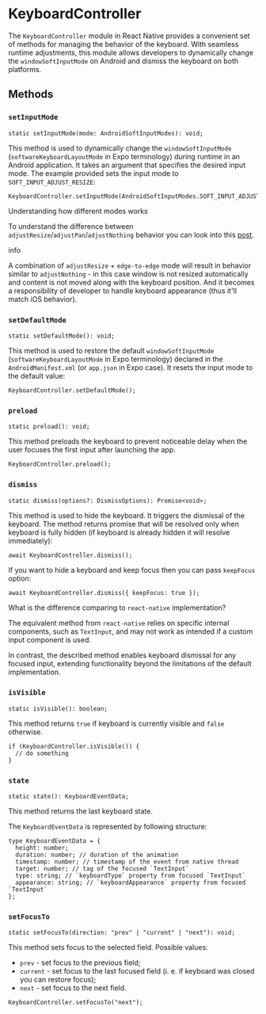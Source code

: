 # KeyboardController

The `KeyboardController` module in React Native provides a convenient set of methods for managing the behavior of the keyboard. With seamless runtime adjustments, this module allows developers to dynamically change the `windowSoftInputMode` on Android and dismiss the keyboard on both platforms.

## Methods[​](/react-native-keyboard-controller/docs/api/keyboard-controller.md#methods "Direct link to Methods")

### `setInputMode`[​](/react-native-keyboard-controller/docs/api/keyboard-controller.md#setinputmode- "Direct link to setinputmode-")

```
static setInputMode(mode: AndroidSoftInputModes): void;
```

This method is used to dynamically change the `windowSoftInputMode` (`softwareKeyboardLayoutMode` in Expo terminology) during runtime in an Android application. It takes an argument that specifies the desired input mode. The example provided sets the input mode to `SOFT_INPUT_ADJUST_RESIZE`:

```
KeyboardController.setInputMode(AndroidSoftInputModes.SOFT_INPUT_ADJUST_RESIZE);
```

Understanding how different modes works

To understand the difference between `adjustResize`/`adjustPan`/`adjustNothing` behavior you can look into this [post](https://stackoverflow.com/a/71301500/9272042).

info

A combination of `adjustResize` + `edge-to-edge` mode will result in behavior similar to `adjustNothing` - in this case window is not resized automatically and content is not moved along with the keyboard position. And it becomes a responsibility of developer to handle keyboard appearance (thus it'll match iOS behavior).

### `setDefaultMode`[​](/react-native-keyboard-controller/docs/api/keyboard-controller.md#setdefaultmode- "Direct link to setdefaultmode-")

```
static setDefaultMode(): void;
```

This method is used to restore the default `windowSoftInputMode` (`softwareKeyboardLayoutMode` in Expo terminology) declared in the `AndroidManifest.xml` (or `app.json` in Expo case). It resets the input mode to the default value:

```
KeyboardController.setDefaultMode();
```

### `preload`[​](/react-native-keyboard-controller/docs/api/keyboard-controller.md#preload- "Direct link to preload-")

```
static preload(): void;
```

This method preloads the keyboard to prevent noticeable delay when the user focuses the first input after launching the app.

```
KeyboardController.preload();
```

### `dismiss`[​](/react-native-keyboard-controller/docs/api/keyboard-controller.md#dismiss "Direct link to dismiss")

```
static dismiss(options?: DismissOptions): Promise<void>;
```

This method is used to hide the keyboard. It triggers the dismissal of the keyboard. The method returns promise that will be resolved only when keyboard is fully hidden (if keyboard is already hidden it will resolve immediately):

```
await KeyboardController.dismiss();
```

If you want to hide a keyboard and keep focus then you can pass `keepFocus` option:

```
await KeyboardController.dismiss({ keepFocus: true });
```

What is the difference comparing to `react-native` implementation?

The equivalent method from `react-native` relies on specific internal components, such as `TextInput`, and may not work as intended if a custom input component is used.

In contrast, the described method enables keyboard dismissal for any focused input, extending functionality beyond the limitations of the default implementation.

### `isVisible`[​](/react-native-keyboard-controller/docs/api/keyboard-controller.md#isvisible "Direct link to isvisible")

```
static isVisible(): boolean;
```

This method returns `true` if keyboard is currently visible and `false` otherwise.

```
if (KeyboardController.isVisible()) {
  // do something
}
```

### `state`[​](/react-native-keyboard-controller/docs/api/keyboard-controller.md#state "Direct link to state")

```
static state(): KeyboardEventData;
```

This method returns the last keyboard state.

The `KeyboardEventData` is represented by following structure:

```
type KeyboardEventData = {
  height: number;
  duration: number; // duration of the animation
  timestamp: number; // timestamp of the event from native thread
  target: number; // tag of the focused `TextInput`
  type: string; // `keyboardType` property from focused `TextInput`
  appearance: string; // `keyboardAppearance` property from focused `TextInput`
};
```

### `setFocusTo`[​](/react-native-keyboard-controller/docs/api/keyboard-controller.md#setfocusto "Direct link to setfocusto")

```
static setFocusTo(direction: "prev" | "current" | "next"): void;
```

This method sets focus to the selected field. Possible values:

* `prev` - set focus to the previous field;
* `current` - set focus to the last focused field (i. e. if keyboard was closed you can restore focus);
* `next` - set focus to the next field.

```
KeyboardController.setFocusTo("next");
```
